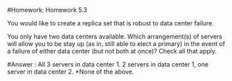 #Homework: Homework 5.3

You would like to create a replica set that is robust to data center failure.

You only have two data centers available. Which arrangement(s) of servers will allow you to be stay up (as in, still able to elect a primary) in the event of a failure of either data center (but not both at once)? Check all that apply.

#Answer :
All 3 servers in data center 1.
2 servers in data center 1, one server in data center 2.
*None of the above.
